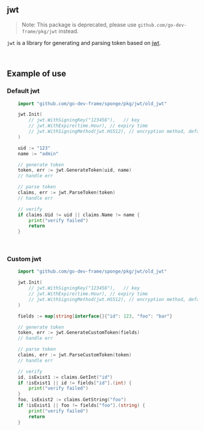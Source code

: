 ## jwt

> Note: This package is deprecated, please use `github.com/go-dev-frame/pkg/jwt` instead.

`jwt` is a library for generating and parsing token based on [jwt](https://github.com/golang-jwt/jwt).

<br>

## Example of use

### Default jwt

```go
    import "github.com/go-dev-frame/sponge/pkg/jwt/old_jwt"

    jwt.Init(
        // jwt.WithSigningKey("123456"),   // key
        // jwt.WithExpire(time.Hour), // expiry time
        // jwt.WithSigningMethod(jwt.HS512), // encryption method, default is HS256, can be set to HS384, HS512
    )

    uid := "123"
    name := "admin"

    // generate token
    token, err := jwt.GenerateToken(uid, name)
    // handle err

    // parse token
    claims, err := jwt.ParseToken(token)
    // handle err

    // verify
    if claims.Uid != uid || claims.Name != name {
        print("verify failed")
        return
    }
```

<br>

### Custom jwt

```go
    import "github.com/go-dev-frame/sponge/pkg/jwt/old_jwt"

    jwt.Init(
        // jwt.WithSigningKey("123456"),   // key
        // jwt.WithExpire(time.Hour), // expiry time
        // jwt.WithSigningMethod(jwt.HS512), // encryption method, default is HS256, can be set to HS384, HS512
    )

    fields := map[string]interface{}{"id": 123, "foo": "bar"}

    // generate token
    token, err := jwt.GenerateCustomToken(fields)
    // handle err

    // parse token
    claims, err := jwt.ParseCustomToken(token)
    // handle err

    // verify
    id, isExist1 := claims.GetInt("id")
    if !isExist1 || id != fields["id"].(int) {
        print("verify failed")
    }
    foo, isExist2 := claims.GetString("foo")
    if !isExist1 || foo != fields["foo"].(string) {
        print("verify failed")
        return
    }
```
